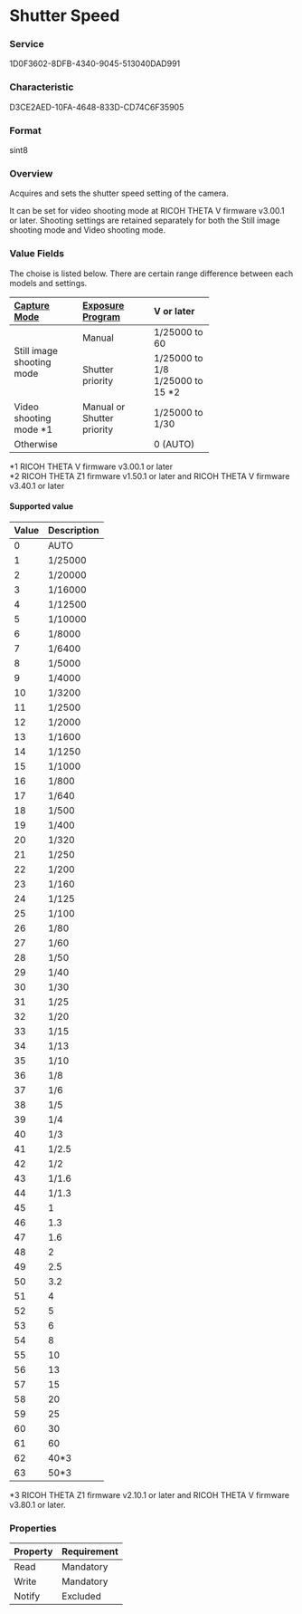 # Shutter Speed

### Service

1D0F3602-8DFB-4340-9045-513040DAD991

### Characteristic

D3CE2AED-10FA-4648-833D-CD74C6F35905

### Format

sint8

### Overview

Acquires and sets the shutter speed setting of the camera.

It can be set for video shooting mode at RICOH THETA V firmware v3.00.1 or later. Shooting settings are retained separately for both the Still image shooting mode and Video shooting mode.

### Value Fields

The choise is listed below. There are certain range difference between each models and settings.

<table border="0" style="width: 70%;">
  <thead>
    <tr>
      <th style="text-align: left"><a href="capture_mode.md">Capture Mode</a></th>
      <th style="text-align: left"><a href="exposure_program.md">Exposure Program</a></th>
      <th style="text-align: left">V or later</th>
    </tr>
  </thead>
  <tbody>
    <tr>
      <td rowspan="2">Still image shooting mode</td>
      <td>Manual</td>
      <td>1/25000 to 60</td>
    </tr>
    <tr>
      <td>Shutter priority</td>
      <td>1/25000 to 1/8<br>1/25000 to 15 <span class="mintext">*2</span></td>
    </tr>
    <tr>
      <td>Video shooting mode <span class="mintext">*1</span></td>
      <td>Manual or Shutter priority</td>
      <td class="description_item">1/25000 to 1/30</td>
    </tr>
    <tr>
      <td colspan="2">Otherwise</td>
      <td class="description_item">0 (AUTO)</td>
    </tr>
  </tbody>
</table>

\*1 RICOH THETA V firmware v3.00.1 or later  
\*2 RICOH THETA Z1 firmware v1.50.1 or later and RICOH THETA V firmware v3.40.1 or later

#### Supported value

| Value | Description |
|:--|:--|
| 0 | AUTO |
| 1 | 1/25000 |
| 2 | 1/20000 |
| 3 | 1/16000 |
| 4 | 1/12500 |
| 5 | 1/10000 |
| 6 | 1/8000 |
| 7 | 1/6400 |
| 8 | 1/5000 |
| 9 | 1/4000 |
| 10 | 1/3200 |
| 11 | 1/2500 |
| 12 | 1/2000 |
| 13 | 1/1600 |
| 14 | 1/1250 |
| 15 | 1/1000 |
| 16 | 1/800 |
| 17 | 1/640 |
| 18 | 1/500 |
| 19 | 1/400 |
| 20 | 1/320 |
| 21 | 1/250 |
| 22 | 1/200 |
| 23 | 1/160 |
| 24 | 1/125 |
| 25 | 1/100 |
| 26 | 1/80 |
| 27 | 1/60 |
| 28 | 1/50 |
| 29 | 1/40 |
| 30 | 1/30 |
| 31 | 1/25 |
| 32 | 1/20 |
| 33 | 1/15 |
| 34 | 1/13 |
| 35 | 1/10 |
| 36 | 1/8 |
| 37 | 1/6 |
| 38 | 1/5 |
| 39 | 1/4 |
| 40 | 1/3 |
| 41 | 1/2.5 |
| 42 | 1/2 |
| 43 | 1/1.6 |
| 44 | 1/1.3 |
| 45 | 1 |
| 46 | 1.3 |
| 47 | 1.6 |
| 48 | 2 |
| 49 | 2.5 |
| 50 | 3.2 |
| 51 | 4 |
| 52 | 5 |
| 53 | 6 |
| 54 | 8 |
| 55 | 10 |
| 56 | 13 |
| 57 | 15 |
| 58 | 20 |
| 59 | 25 |
| 60 | 30 |
| 61 | 60 |
| 62 | 40\*3 |
| 63 | 50\*3 |

\*3 RICOH THETA Z1 firmware v2.10.1 or later and RICOH THETA V firmware v3.80.1 or later.  

### Properties

| Property | Requirement |
|:--|:--|
| Read | Mandatory |
| Write | Mandatory |
| Notify | Excluded |
